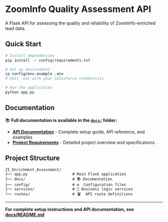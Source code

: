 # ZoomInfo Quality Assessment API

A Flask API for assessing the quality and reliability of ZoomInfo-enriched lead data.

## Quick Start

```bash
# Install dependencies
pip install -r config/requirements.txt

# Set up environment
cp config/env.example .env
# Edit .env with your Salesforce credentials

# Run the application
python app.py
```

## Documentation

📚 **Full documentation is available in the [`docs/`](docs/) folder:**

- **[API Documentation](docs/README.md)** - Complete setup guide, API reference, and examples
- **[Project Requirements](docs/project_breakdown.md)** - Detailed project overview and specifications

## Project Structure

```
ZI_Enrichment_Assessment/
├── app.py                    # Main Flask application
├── docs/                     # 📚 Documentation
├── config/                   # ⚙️  Configuration files
├── services/                 # 🔧 Business logic services
└── routes/                   # 🛣️  API route definitions
```

---

**For complete setup instructions and API documentation, see [docs/README.md](docs/README.md)** 